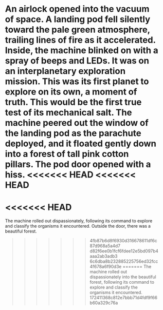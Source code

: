 An airlock opened into the vacuum of space.
A landing pod fell silently toward the pale green atmosphere, trailing lines of fire as it accelerated.
Inside, the machine blinked on with a spray of beeps and LEDs.
It was on an interplanetary exploration mission.
This was its first planet to explore on its own, a moment of truth.
This would be the first true test of its mechanical salt.
The machine peered out the window of the landing pod as the parachute deployed, and it floated gently down into a forest of tall pink cotton pillars.
The pod door opened with a hiss.
<<<<<<< HEAD
<<<<<<< HEAD
=======
<<<<<<< HEAD
=======
The machine rolled out dispassionately, following its command to explore and classify the organisms it encountered.
Outside the door, there was a beautiful forest.
>>>>>>> 4fb87b6d8f6930d316678611df6c87d968a5a4d7
>>>>>>> d82f6ee0b1fcf6fdee12e5bd097b4aaa2ab3adb3
>>>>>>> 6c6dba8b232885225756ed32fcc4f678a6f90d3e
=======
The machine rolled out dispassionately into the beautiful forest, following its command to explore and classify the organisms it encountered.
>>>>>>> 172411368c812e7bbb71d4fdf9f66b60a329c76a
